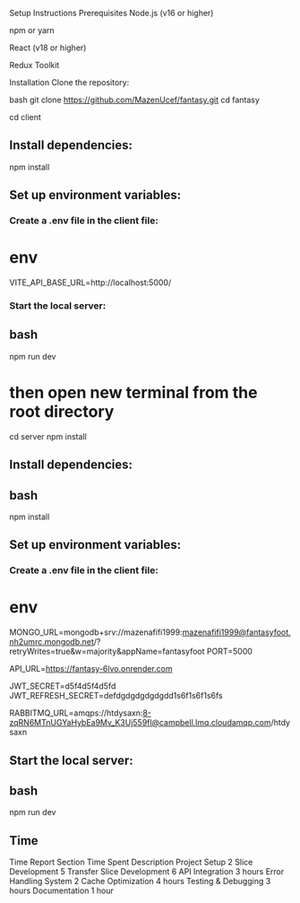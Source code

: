 Setup Instructions
Prerequisites
Node.js (v16 or higher)

npm or yarn

React (v18 or higher)

Redux Toolkit

Installation
Clone the repository:

bash
git clone https://github.com/MazenUcef/fantasy.git
cd fantasy

cd client

## Install dependencies:
npm install

## Set up environment variables:
### Create a .env file in the client file:

# env
VITE_API_BASE_URL=http://localhost:5000/

### Start the local server:

## bash
npm run dev

# then open new terminal from the root directory

cd server
npm install 
## Install dependencies:

## bash
npm install

## Set up environment variables:
### Create a .env file in the client file:

# env
MONGO_URL=mongodb+srv://mazenafifi1999:mazenafifi1999@fantasyfoot.nh2umrc.mongodb.net/?retryWrites=true&w=majority&appName=fantasyfoot
PORT=5000

API_URL=https://fantasy-6lvo.onrender.com

JWT_SECRET=d5f4d5f4d5fd
JWT_REFRESH_SECRET=defdgdgdgdgdgdd1s6f1s6f1s6fs



RABBITMQ_URL=amqps://htdysaxn:8-zqRN6MTnUGYaHybEa9Mv_K3Uj559fl@campbell.lmq.cloudamqp.com/htdysaxn
## Start the local server:

## bash
npm run dev 


## Time

Time Report
Section	Time Spent	Description
Project Setup	2 
Slice Development	5 
Transfer Slice Development	6 
API Integration	3 hours	
Error Handling System	2 
Cache Optimization	4 hours	
Testing & Debugging	3 hours	
Documentation	1 hour